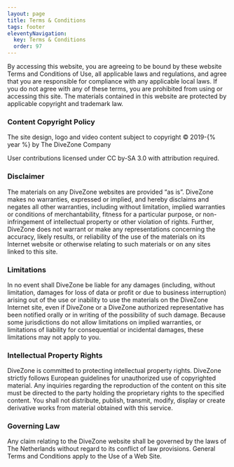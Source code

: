 ```yaml
---
layout: page
title: Terms & Conditions
tags: footer
eleventyNavigation:
  key: Terms & Conditions
  order: 97
---
```


By accessing this website, you are agreeing to be bound by these website Terms and Conditions of Use, all applicable laws and regulations, and agree that you are responsible for compliance with any applicable local laws. If you do not agree with any of these terms, you are prohibited from using or accessing this site. The materials contained in this website are protected by applicable copyright and trademark law.

### Content Copyright Policy

The site design, logo and video content subject to copyright © 2019-{% year %} by The DiveZone Company

User contributions licensed under CC by-SA 3.0 with attribution required.

### Disclaimer

The materials on any DiveZone websites are provided “as is”. DiveZone makes no warranties, expressed or implied, and hereby disclaims and negates all other warranties, including without limitation, implied warranties or conditions of merchantability, fitness for a particular purpose, or non-infringement of intellectual property or other violation of rights. Further, DiveZone does not warrant or make any representations concerning the accuracy, likely results, or reliability of the use of the materials on its Internet website or otherwise relating to such materials or on any sites linked to this site.

### Limitations

In no event shall DiveZone be liable for any damages (including, without limitation, damages for loss of data or profit or due to business interruption) arising out of the use or inability to use the materials on the DiveZone Internet site, even if DiveZone or a DiveZone authorized representative has been notified orally or in writing of the possibility of such damage. Because some jurisdictions do not allow limitations on implied warranties, or limitations of liability for consequential or incidental damages, these limitations may not apply to you.

### Intellectual Property Rights

DiveZone is committed to protecting intellectual property rights. DiveZone strictly follows European guidelines for unauthorized use of copyrighted material. Any inquiries regarding the reproduction of the content on this site must be directed to the party holding the proprietary rights to the specified content. You shall not distribute, publish, transmit, modify, display or create derivative works from material obtained with this service.

### Governing Law

Any claim relating to the DiveZone website shall be governed by the laws of The Netherlands without regard to its conflict of law provisions. General Terms and Conditions apply to the Use of a Web Site.
